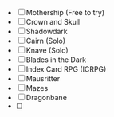 - [ ] Mothership (Free to try)
- [ ] Crown and Skull
- [ ] Shadowdark
- [ ] Cairn (Solo)
- [ ] Knave (Solo)
- [ ] Blades in the Dark
- [ ] Index Card RPG (ICRPG)
- [ ] Mausritter
- [ ] Mazes
- [ ] Dragonbane
- [ ] 

